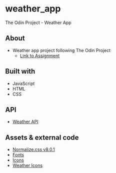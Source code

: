 # weather_app

The Odin Project - Weather App

## About

- Weather app project following The Odin Project
  - [Link to Assignment](https://www.theodinproject.com/lessons/node-path-javascript-weather-app)

## Built with

- JavaScript
- HTML
- CSS

## API

- [Weather API](https://www.weatherapi.com/)

## Assets & external code

- [Normalize.css v8.0.1](https://necolas.github.io/normalize.css/)
- [Fonts](https://fonts.google.com/)
- [Icons](https://pictogrammers.com/)
- [Weather Icons](https://www.weatherapi.com/docs/#weather-icons)
